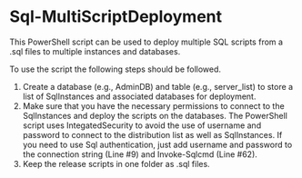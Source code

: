 # Sql-MultiScriptDeployment
This PowerShell script can be used to deploy multiple SQL scripts from a .sql files to multiple instances and databases.

To use the script the following steps should be followed.
1. Create a database (e.g., AdminDB) and table (e.g., server_list) to store a list of SqlInstances and associated databases for deployment.
2. Make sure that you have the necessary permissions to connect to the SqlInstances and deploy the scripts on the databases. The PowerShell script uses IntegatedSecurity to avoid the use of username and password to connect to the distribution list as well as SqlInstances. If you need to use Sql authentication, just add username and password to the connection string (Line #9) and  Invoke-Sqlcmd (Line #62).
3. Keep the release scripts in one folder as .sql files. 
